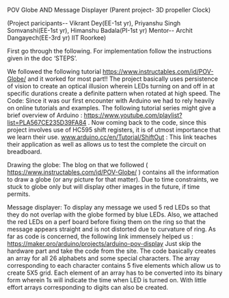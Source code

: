POV Globe AND Message Displayer
(Parent project- 3D propeller Clock)

(Project paricipants--  Vikrant Dey(EE-1st yr), Priyanshu Singh Somvanshi(EE-1st yr), Himanshu Badala(PI-1st yr)
Mentor-- Archit Dangayech(EE-3rd yr)
IIT Roorkee)



First go through the following. For implementation follow the instructions given in the doc ‘STEPS’.


We followed the following tutorial https://www.instructables.com/id/POV-Globe/ and it worked for most part!! The project basically uses persistence of vision to create an optical illusion wherein LEDs turning on and off in at specific durations create a definite pattern when rotated at high speed.
The Code:
Since it was our first encounter with Arduino we had to rely heavily on online tutorials and examples. The following tutorial series might give a brief overview of Arduino : https://www.youtube.com/playlist?list=PLA567CE235D39FA84 .
Now coming back to the code, since this project involves use of HC595 shift registers, it is of utmost importance that we learn their use. www.arduino.cc/en/Tutorial/ShiftOut : This link teaches their application as well as allows us to test the complete the circuit on breadboard.

Drawing the globe:
The blog on that we followed  ( https://www.instructables.com/id/POV-Globe/  ) contains all the information to draw a globe (or any picture for that matter). Due to time constraints, we stuck to globe only but will display other images in the future, if time permits.

Message displayer:
To display any message we used 5 red LEDs so that they do not overlap with the globe formed by blue LEDs. Also, we attached the red LEDs on a perf board before fixing them on the ring so that the message appears straight and is not distorted due to curvature of ring.
As far as code is concerned, the following link immensely helped us : https://maker.pro/arduino/projects/arduino-pov-display 
Just skip the hardware part  and take the code from the site. The code basically creates an array for all 26 alphabets and some special characters. The array corresponding to each character contains 5 five elements which allow us to create 5X5 grid. Each element of an array has to be converted into its binary form wherein 1s will indicate the time when LED is turned on. With little effort arrays corresponding to digits can also be created.
